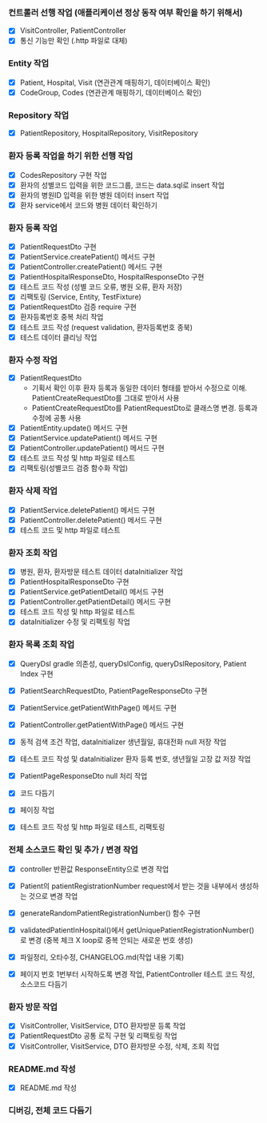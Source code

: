 ### 컨트롤러 선행 작업 (애플리케이션 정상 동작 여부 확인을 하기 위해서)

- [x] VisitController, PatientController
- [x] 통신 기능만 확인 (.http 파일로 대체)

### Entity 작업

- [x] Patient, Hospital, Visit (연관관계 매핑하기, 데이터베이스 확인)
- [x] CodeGroup, Codes (연관관계 매핑하기, 데이터베이스 확인)

### Repository 작업

- [x] PatientRepository, HospitalRepository, VisitRepository

### 환자 등록 작업을 하기 위한 선행 작업

- [x] CodesRepository 구현 작업
- [x] 환자의 성별코드 입력을 위한 코드그룹, 코드는 data.sql로 insert 작업
- [x] 환자의 병원ID 입력을 위한 병원 데이터 insert 작업
- [x] 환자 service에서 코드와 병원 데이터 확인하기

### 환자 등록 작업

- [x] PatientRequestDto 구현
- [x] PatientService.createPatient() 메서드 구현
- [x] PatientController.createPatient() 메서드 구현
- [x] PatientHospitalResponseDto, HospitalResponseDto 구현
- [x] 테스트 코드 작성 (성별 코드 오류, 병원 오류, 환자 저장)
- [x] 리팩토링 (Service, Entity, TestFixture)
- [x] PatientRequestDto 검증 require 구현
- [x] 환자등록번호 중복 처리 작업
- [x] 테스트 코드 작성 (request validation, 환자등록번호 종북)
- [x] 테스트 데이터 클리닝 작업

### 환자 수정 작업

- [x] PatientRequestDto
    - 기획서 확인 이후 환자 등록과 동일한 데이터 형태를 받아서 수정으로 이해. PatientCreateRequestDto를 그대로 받아서 사용
    - PatientCreateRequestDto를 PatientRequestDto로 클래스명 변경. 등록과 수정에 공통 사용
- [x] PatientEntity.update() 메서드 구현
- [x] PatientService.updatePatient() 메서드 구현
- [x] PatientController.updatePatient() 메서드 구현
- [x] 테스트 코드 작성 및 http 파일로 테스트
- [x] 리팩토링(성별코드 검증 함수화 작업)

### 환자 삭제 작업

- [x] PatientService.deletePatient() 메서드 구현
- [x] PatientController.deletePatient() 메서드 구현
- [x] 테스트 코드 및 http 파일로 테스트

### 환자 조회 작업

- [x] 병원, 환자, 환자방문 테스트 데이터 dataInitializer 작업
- [x] PatientHospitalResponseDto 구현
- [x] PatientService.getPatientDetail() 메서드 구현
- [x] PatientController.getPatientDetail() 메서드 구현
- [x] 테스트 코드 작성 및 http 파일로 테스트
- [x] dataInitializer 수정 및 리팩토링 작업

### 환자 목록 조회 작업

- [x] QueryDsl gradle 의존성, queryDslConfig, queryDslRepository, Patient Index 구현
- [x] PatientSearchRequestDto, PatientPageResponseDto 구현
- [x] PatientService.getPatientWithPage() 메서드 구현
- [x] PatientController.getPatientWithPage() 메서드 구현
- [x] 동적 검색 조건 작업, dataInitializer 생년월일, 휴대전화 null 저장 작업
- [x] 테스트 코드 작성 및 dataInitializer 환자 등록 번호, 생년월일 고장 값 저장 작업
- [x] PatientPageResponseDto null 처리 작업
- [x] 코드 다듬기
- [x] 페이징 작업
- [x] 테스트 코드 작성 및 http 파일로 테스트, 리팩토링


### 전체 소스코드 확인 및 추가 / 변경 작업
- [x] controller 반환값 ResponseEntity으로 변경 작업
- [x] Patient의 patientRegistrationNumber request에서 받는 것을 내부에서 생성하는 것으로 변경 작업
- [x] generateRandomPatientRegistrationNumber() 함수 구현
- [x] validatedPatientInHospital()에서 getUniquePatientRegistrationNumber()로 변경 (중복 체크 X loop로 중복 안되는 새로운 번호 생성)
- [x] 파일정리, 오타수정, CHANGELOG.md(작업 내용 기록)
- [x] 페이지 번호 1번부터 시작하도록 변경 작업, PatientController 테스트 코드 작성, 소스코드 다듬기



### 환자 방문 작업
- [x] VisitController, VisitService, DTO 환자방문 등록 작업
- [x] PatientRequestDto 공통 로직 구현 및 리팩토링 작업
- [x] VisitController, VisitService, DTO 환자방문 수정, 삭제, 조회 작업

### README.md 작성
- [x] README.md 작성

### 디버깅, 전체 코드 다듬기